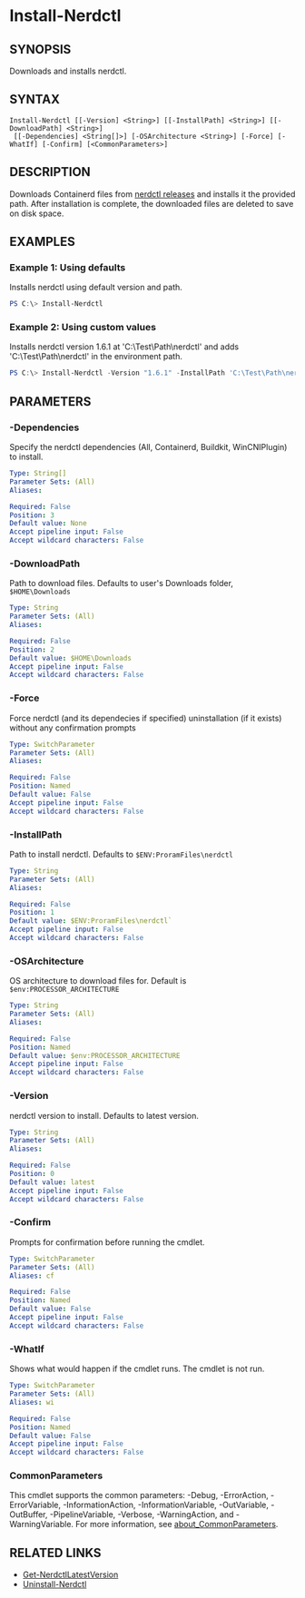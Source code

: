 ﻿---
external help file: containers-toolkit-help.xml
Module Name: containers-toolkit
online version:
schema: 2.0.0
---

# Install-Nerdctl

## SYNOPSIS

Downloads and installs nerdctl.

## SYNTAX

```
Install-Nerdctl [[-Version] <String>] [[-InstallPath] <String>] [[-DownloadPath] <String>]
 [[-Dependencies] <String[]>] [-OSArchitecture <String>] [-Force] [-WhatIf] [-Confirm] [<CommonParameters>]
```

## DESCRIPTION

Downloads Containerd files from [nerdctl releases](https://github.com/containerd/nerdctl/releases) and installs it the provided path. After installation is complete, the downloaded files are deleted to save on disk space.

## EXAMPLES

### Example 1: Using defaults

Installs nerdctl using default version and path.

```powershell
PS C:\> Install-Nerdctl
```

### Example 2: Using custom values

Installs nerdctl version 1.6.1 at 'C:\Test\Path\nerdctl' and adds 'C:\Test\Path\nerdctl' in the environment path.

```powershell
PS C:\> Install-Nerdctl -Version "1.6.1" -InstallPath 'C:\Test\Path\nerdctl'
```

## PARAMETERS

### -Dependencies

Specify the nerdctl dependencies (All, Containerd, Buildkit, WinCNIPlugin) to install.

```yaml
Type: String[]
Parameter Sets: (All)
Aliases:

Required: False
Position: 3
Default value: None
Accept pipeline input: False
Accept wildcard characters: False
```

### -DownloadPath

Path to download files. Defaults to user's Downloads folder, `$HOME\Downloads`

```yaml
Type: String
Parameter Sets: (All)
Aliases:

Required: False
Position: 2
Default value: $HOME\Downloads
Accept pipeline input: False
Accept wildcard characters: False
```

### -Force

Force nerdctl (and its dependecies if specified) uninstallation (if it exists) without any confirmation prompts

```yaml
Type: SwitchParameter
Parameter Sets: (All)
Aliases:

Required: False
Position: Named
Default value: False
Accept pipeline input: False
Accept wildcard characters: False
```

### -InstallPath

Path to install nerdctl.
Defaults to `$ENV:ProramFiles\nerdctl`

```yaml
Type: String
Parameter Sets: (All)
Aliases:

Required: False
Position: 1
Default value: $ENV:ProramFiles\nerdctl`
Accept pipeline input: False
Accept wildcard characters: False
```

### -OSArchitecture

OS architecture to download files for.
Default is `$env:PROCESSOR_ARCHITECTURE`

```yaml
Type: String
Parameter Sets: (All)
Aliases:

Required: False
Position: Named
Default value: $env:PROCESSOR_ARCHITECTURE
Accept pipeline input: False
Accept wildcard characters: False
```

### -Version

nerdctl version to install.
Defaults to latest version.

```yaml
Type: String
Parameter Sets: (All)
Aliases:

Required: False
Position: 0
Default value: latest
Accept pipeline input: False
Accept wildcard characters: False
```

### -Confirm

Prompts for confirmation before running the cmdlet.

```yaml
Type: SwitchParameter
Parameter Sets: (All)
Aliases: cf

Required: False
Position: Named
Default value: False
Accept pipeline input: False
Accept wildcard characters: False
```

### -WhatIf

Shows what would happen if the cmdlet runs.
The cmdlet is not run.

```yaml
Type: SwitchParameter
Parameter Sets: (All)
Aliases: wi

Required: False
Position: Named
Default value: False
Accept pipeline input: False
Accept wildcard characters: False
```

### CommonParameters

This cmdlet supports the common parameters: -Debug, -ErrorAction, -ErrorVariable, -InformationAction, -InformationVariable, -OutVariable, -OutBuffer, -PipelineVariable, -Verbose, -WarningAction, and -WarningVariable. For more information, see [about_CommonParameters](http://go.microsoft.com/fwlink/?LinkID=113216).

## RELATED LINKS

- [Get-NerdctlLatestVersion](Get-NerdctlLatestVersion.md)
- [Uninstall-Nerdctl](Uninstall-Nerdctl.md)
